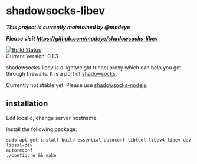 shadowsocks-libev
===========

***This project is currently maintained by @madeye***

***Please visit https://github.com/madeye/shadowsocks-libev***

[![Build Status](https://travis-ci.org/clowwindy/shadowsocks-libev.png)](https://travis-ci.org/clowwindy/shadowsocks-libev)  
Current Version: 0.1.3

shadowsocks-libev is a lightweight tunnel proxy which can help you get through
 firewalls. It is a port of [shadowsocks](https://github.com/clowwindy/shadowsocks).

Currently not stable yet.
 Please use [shadowsocks-nodejs](https://github.com/clowwindy/shadowsocks-nodejs).

installation
-----------

Edit local.c, change server hostname.

Install the following package:

    sudo apt-get install build-essential autoconf libtool libev4 libev-dev libssl-dev
    autoreconf
    ./configure && make

